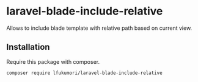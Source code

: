 # laravel-blade-include-relative
Allows to include blade template with relative path based on current view.

## Installation

Require this package with composer.

```shell
composer require lfukumori/laravel-blade-include-relative

```
